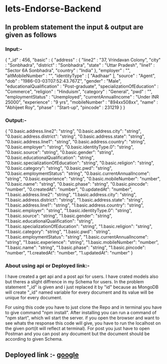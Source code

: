 # lets-Endorse-Backend
## In problem statement the input & output are given as follows
### Input:-
{
"_id" : 456,
"basic" : {
		"address" : {
			"line2" : "37, Vrindavan Colony",
			"city" : "Sonbhadra",
			"district" : "Sonbhadra",
			"state" : "Uttar Pradesh",
			"line1" : "Sector 6A Sonbhadra",
			"country" : "India"
		},
		"employer" : "",
		"altMobileNumber" : "",
		"identityType" : [
			"Aadhaar"
		],
		"source" : "Agent",
		"dob" : "1986-03-03T07:52:43.767Z",
		"gender" : "Male",
		"educationalQualification" : "Post-graduate",
		"specializationOfEducation" : "Commerce",
		"religion" : "Hinduism",
		"category" : "General",
		"pwd" : "",
		"employmentStatus" : "Unemployed",
		"currentAnnualIncome" : "Under INR 25000",
		"experience" : "9 yrs",
		"mobileNumber" : "894xx508xx",
		"name" : "Abhijeet Roy",
		"phase" : "Start-up",
		"pincode" : 231219
	}
}

### Output:-


{
    "0.basic.address.line2": "string",
    "0.basic.address.city": "string",
    "0.basic.address.district": "string",
    "0.basic.address.state": "string",
    "0.basic.address.line1": "string",
    "0.basic.address.country": "string",
    "0.basic.employer": "string",
    "0.basic.identityType.0": "string",
    "0.basic.source": "string",
    "0.basic.gender": "string",
    "0.basic.educationalQualification": "string",
    "0.basic.specializationOfEducation": "string",
    "0.basic.religion": "string",
    "0.basic.category": "string",
    "0.basic.pwd": "string",
    "0.basic.employmentStatus": "string",
    "0.basic.currentAnnualIncome": "string",
    "0.basic.experience": "string",
    "0.basic.mobileNumber": "number",
    "0.basic.name": "string",
    "0.basic.phase": "string",
    "0.basic.pincode": "number",
    "0.createdAt": "number",
    "0.updatedAt": "number",
    "1.basic.address.line2": "string",
    "1.basic.address.city": "string",
    "1.basic.address.district": "string",
    "1.basic.address.state": "string",
    "1.basic.address.line1": "string",
    "1.basic.address.country": "string",
    "1.basic.employer": "string",
    "1.basic.identityType.0": "string",
    "1.basic.source": "string",
    "1.basic.gender": "string",
    "1.basic.educationalQualification": "string",
    "1.basic.specializationOfEducation": "string",
    "1.basic.religion": "string",
    "1.basic.category": "string",
    "1.basic.pwd": "string",
    "1.basic.employmentStatus": "string",
    "1.basic.currentAnnualIncome": "string",
    "1.basic.experience": "string",
    "1.basic.mobileNumber": "number",
    "1.basic.name": "string",
    "1.basic.phase": "string",
    "1.basic.pincode": "number",
    "1.createdAt": "number",
    "1.updatedAt": "number"
}

### About using api or Deployed link:-
I have created a get api and a post api for users. I have crated models also but theres a slight diffrence in my Schema for users. In the problem statement "_id" is given and i just replaced it by "id" because as MongoDB will create  "_id" named variable for every document and its value will be unique for every document.

For using this code you have to just clone the Repo and in terminal you have to give command "npm install". After installing you can run a command of "npm start", which wil start the server. if you open the browser and want to see whats the response this code will give, you have to run the localhost on the given port(it will reflect at terminal). For post you just have to open Postman and you can post any document but the document should be according to given Schema.

## Deployed link :- <a href="www.google.com" target="_blank">google</a>
